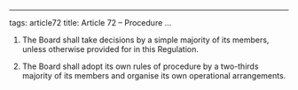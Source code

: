 

---
tags: article72
title: Article 72 – Procedure
...

1.  The Board shall take decisions by a simple majority of its members, unless otherwise provided for in this Regulation.

2.  The Board shall adopt its own rules of procedure by a two-thirds majority of its members and organise its own operational arrangements.